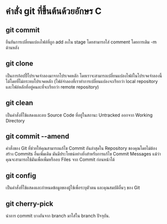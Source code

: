 # คำสั่ง git ที่ขึ้นต้นด้วยอักษร C
## git commit
ยืนยันการเปลี่ยนแปลงไฟล์ที่ถูก add ลงใน stage โดยสามารถใส่ comment โดยการเติม -m ด้านหลัง 
## git clone
เป็นการก้อปปี้โปรเจคจำลองมาจากโปรเจคหลัก โดยเราจะสามารถเปลี่ยนแปลงไฟล์ในโปรเจคจำลองนี้ได้โดยที่ไม่กระทบโปรเจคหลัก (ไฟล์จำลองที่เราทำการเปลี่ยนแปลงจะเรียกว่า local repository และไฟล์หลักที่อยู่คนละที่จะเรียกว่า remote repository)
## git clean
เป็นคำสั่งที่ใช้แสดงและลบ Source Code ที่อยู่ในสถานะ Untracked ออกจาก Working Directory
## git commit --amend
คำสั่งของ Git ที่ช่วยให้คุณสามารถแก้ไข Commit อันล่าสุดใน Repository ของคุณโดยไม่ต้องสร้าง Commits อื่นเพิ่มเติม มันมีประโยชน์อย่างยิ่งสำหรับการแก้ไข Commit Messages แม้ว่าคุณจะสามารถใช้มันเพื่อเพิ่มหรือลบ Files จาก Commit ก่อนหน้าได้
## git config
เป็นคำสั่งที่ใช้แสดงและกำหนดข้อมูลของผู้ใช้เพื่อระบุตัวตน และคุณสมบัติอื่นๆ ของ Git
## git cherry-pick
นำการ commit บางอันจาก branch มาใส่ใน branch ปัจจุบัน.
